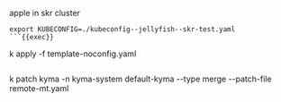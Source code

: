 apple in skr cluster
```
export KUBECONFIG=./kubeconfig--jellyfish--skr-test.yaml 
```{{exec}}

```
k apply -f template-noconfig.yaml
```{{exec}}

```
k patch kyma -n kyma-system default-kyma --type merge --patch-file remote-mt.yaml
```{{exec}}